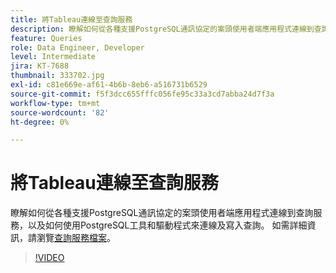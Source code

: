 ```yaml
---
title: 將Tableau連線至查詢服務
description: 瞭解如何從各種支援PostgreSQL通訊協定的案頭使用者端應用程式連線到查詢服務，以及如何使用PostgreSQL工具和驅動程式來連線及寫入查詢。
feature: Queries
role: Data Engineer, Developer
level: Intermediate
jira: KT-7688
thumbnail: 333702.jpg
exl-id: c81e669e-af61-4b6b-8eb6-a516731b6529
source-git-commit: f5f3dcc655fffc056fe95c33a3cd7abba24d7f3a
workflow-type: tm+mt
source-wordcount: '82'
ht-degree: 0%

---
```


# 將Tableau連線至查詢服務

瞭解如何從各種支援PostgreSQL通訊協定的案頭使用者端應用程式連線到查詢服務，以及如何使用PostgreSQL工具和驅動程式來連線及寫入查詢。 如需詳細資訊，請瀏覽[查詢服務檔案](https://experienceleague.adobe.com/en/docs/experience-platform/query/home)。

>[!VIDEO](https://video.tv.adobe.com/v/333702?learn=on&enablevpops)
